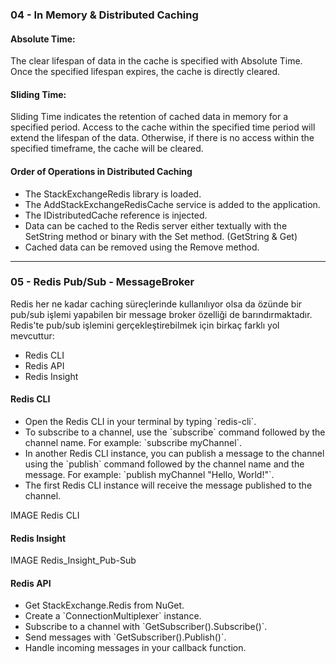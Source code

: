 <h3>04 - In Memory & Distributed Caching</h3>

<h4>Absolute Time:</h4>
<p>The clear lifespan of data in the cache is specified with Absolute Time. Once the specified lifespan expires, the cache is directly cleared.</p>

<h4>Sliding Time:</h4>
<p>Sliding Time indicates the retention of cached data in memory for a specified period. Access to the cache within the specified time period will extend the lifespan of the data. Otherwise, if there is no access within the specified timeframe, the cache will be cleared.</p>

<h4>Order of Operations in Distributed Caching</h4>

<ul>
    <li>The StackExchangeRedis library is loaded.</li>
    <li>The AddStackExchangeRedisCache service is added to the application.</li>
    <li>The IDistributedCache reference is injected.</li>
    <li>Data can be cached to the Redis server either textually with the SetString method or binary with the Set method. (GetString & Get)</li>
    <li>Cached data can be removed using the Remove method.</li>
</ul>

<hr>

<h3>05 - Redis Pub/Sub - MessageBroker </h3>

Redis her ne kadar caching süreçlerinde kullanılıyor olsa da özünde bir pub/sub işlemi yapabilen bir message broker özelliği de barındırmaktadır. 
Redis'te pub/sub işlemini gerçekleştirebilmek için birkaç farklı yol mevcuttur:

<ul>
    <li>Redis CLI</li>
    <li>Redis API</li>
    <li>Redis Insight</li>
</ul>

<h4>Redis CLI</h4>

<ul>
    <li>Open the Redis CLI in your terminal by typing `redis-cli`.</li>
    <li>To subscribe to a channel, use the `subscribe` command followed by the channel name. For example: `subscribe myChannel`.</li>
    <li>In another Redis CLI instance, you can publish a message to the channel using the `publish` command followed by the channel name and the message. For example: `publish myChannel "Hello, World!"`.</li>
    <li>The first Redis CLI instance will receive the message published to the channel.</li>
</ul>

IMAGE Redis CLI

<h4>Redis Insight</h4>

IMAGE Redis_Insight_Pub-Sub

<h4>Redis API</h4>

<ul>
    <li>Get StackExchange.Redis from NuGet.</li>
    <li>Create a `ConnectionMultiplexer` instance.</li>
    <li>Subscribe to a channel with `GetSubscriber().Subscribe()`.</li>
    <li>Send messages with `GetSubscriber().Publish()`.</li>
    <li>Handle incoming messages in your callback function.</li>
</ul>
